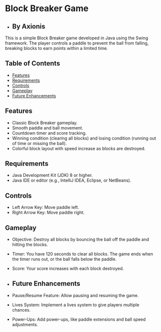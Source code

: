 # Block Breaker Game
- ## By Axionis
This is a simple Block Breaker game developed in Java using the Swing framework. The player controls a paddle to prevent the ball from falling, breaking blocks to earn points within a limited time.

## Table of Contents
- [Features](#features)
- [Requirements](#requirements)
- [Controls](#controls)
- [Gameplay](#gameplay)
- [Future Enhancements](#future-enhancements)

## Features
- Classic Block Breaker gameplay.
- Smooth paddle and ball movement.
- Countdown timer and score tracking.
- Winning condition (clearing all blocks) and losing condition (running out of time or missing the ball).
- Colorful block layout with speed increase as blocks are destroyed.

## Requirements
- Java Development Kit (JDK) 8 or higher.
- Java IDE or editor (e.g., IntelliJ IDEA, Eclipse, or NetBeans).

## Controls
- Left Arrow Key: Move paddle left.
- Right Arrow Key: Move paddle right.

## Gameplay
- Objective: Destroy all blocks by bouncing the ball off the paddle and hitting the blocks.
- Timer: You have 120 seconds to clear all blocks. The game ends when the timer runs out, or the ball falls below the paddle.
- Score: Your score increases with each block destroyed.

- ## Future Enhancements
- Pause/Resume Feature: Allow pausing and resuming the game.
- Lives System: Implement a lives system to give players multiple chances.
- Power-Ups: Add power-ups, like paddle extensions and ball speed adjustments.




